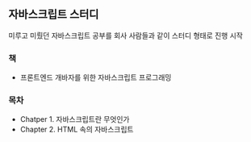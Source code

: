 ## 자바스크립트 스터디
미루고 미뤘던 자바스크립트 공부를 회사 사람들과 같이 스터디 형태로 진행 시작  

### 책
- 프론트엔드 개바자를 위한 자바스크립트 프로그래밍

### 목차
- Chatper 1. 자바스크립트란 무엇인가
- Chapter 2. HTML 속의 자바스크립트
